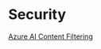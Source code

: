 # Security

[Azure AI Content Filtering](https://learn.microsoft.com/en-us/azure/ai-services/openai/concepts/content-filter?tabs=warning%2Cpython-new)
